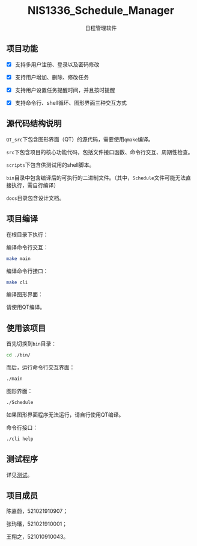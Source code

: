 <p align="center">
    <h1 align="center">NIS1336_Schedule_Manager</h1>
</p>
<p align="center">
    日程管理软件
</p>

## 项目功能

- [x] 支持多用户注册、登录以及密码修改
- [x] 支持用户增加、删除、修改任务
- [x] 支持用户设置任务提醒时间，并且按时提醒
- [x] 支持命令行、shell循环、图形界面三种交互方式



## 源代码结构说明

`QT_src`下包含图形界面（QT）的源代码，需要使用`qmake`编译。

`src`下包含项目的核心功能代码，包括文件接口函数、命令行交互、周期性检查。

`scripts`下包含供测试用的shell脚本。

`bin`目录中包含编译后的可执行的二进制文件。（其中，`Schedule`文件可能无法直接执行，需自行编译）

`docs`目录包含设计文档。

## 项目编译

在根目录下执行：

编译命令行交互：

```bash
make main
```

编译命令行接口：

```bash
make cli
```

编译图形界面：

请使用QT编译。

## 使用该项目

首先切换到`bin`目录：

```bash
cd ./bin/
```

而后，运行命令行交互界面：

```bash
./main
```

图形界面：

```bash
./Schedule
```

如果图形界面程序无法运行，请自行使用QT编译。

命令行接口：

```bash
./cli help
```

## 测试程序

详见[测试](./scripts/test.sh)。

## 项目成员

陈嘉蔚，521021910907；

张玙璠，521021910001；

王翔之，521010910043。

